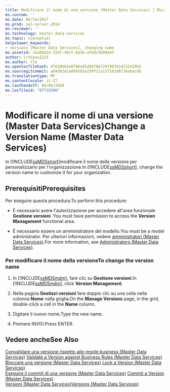 ```yaml
---
title: Modificare il nome di una versione (Master Data Services) | Microsoft Docs
ms.custom: ''
ms.date: 06/14/2017
ms.prod: sql-server-2014
ms.reviewer: ''
ms.technology: master-data-services
ms.topic: conceptual
helpviewer_keywords:
- versions [Master Data Services], changing name
ms.assetid: cba8b814-155f-49c5-b636-afddc5b0de4f
author: lrtoyou1223
ms.author: lle
ms.openlocfilehash: 47620b65e0f86a65dd5f8b7291967614231429b5
ms.sourcegitcommit: ad4d92dce894592a259721a1571b1d8736abacdb
ms.translationtype: MT
ms.contentlocale: it-IT
ms.lasthandoff: 08/04/2020
ms.locfileid: "87718390"
---
```

# <a name="change-a-version-name-master-data-services"></a><span data-ttu-id="2f616-102">Modificare il nome di una versione (Master Data Services)</span><span class="sxs-lookup"><span data-stu-id="2f616-102">Change a Version Name (Master Data Services)</span></span>
  <span data-ttu-id="2f616-103">In [!INCLUDE[ssMDSshort](../includes/ssmdsshort-md.md)]modificare il nome della versione per personalizzarlo per l'organizzazione.</span><span class="sxs-lookup"><span data-stu-id="2f616-103">In [!INCLUDE[ssMDSshort](../includes/ssmdsshort-md.md)], change the version name to customize it for your organization.</span></span>  
  
## <a name="prerequisites"></a><span data-ttu-id="2f616-104">Prerequisiti</span><span class="sxs-lookup"><span data-stu-id="2f616-104">Prerequisites</span></span>  
 <span data-ttu-id="2f616-105">Per eseguire questa procedura:</span><span class="sxs-lookup"><span data-stu-id="2f616-105">To perform this procedure:</span></span>  
  
-   <span data-ttu-id="2f616-106">È necessario avere l'autorizzazione per accedere all'area funzionale **Gestione versioni** .</span><span class="sxs-lookup"><span data-stu-id="2f616-106">You must have permission to access the **Version Management** functional area.</span></span>  
  
-   <span data-ttu-id="2f616-107">È necessario essere un amministratore del modello.</span><span class="sxs-lookup"><span data-stu-id="2f616-107">You must be a model administrator.</span></span> <span data-ttu-id="2f616-108">Per ulteriori informazioni, vedere [amministratori &#40;Master Data Services&#41;](administrators-master-data-services.md).</span><span class="sxs-lookup"><span data-stu-id="2f616-108">For more information, see [Administrators &#40;Master Data Services&#41;](administrators-master-data-services.md).</span></span>  
  
### <a name="to-change-the-version-name"></a><span data-ttu-id="2f616-109">Per modificare il nome della versione</span><span class="sxs-lookup"><span data-stu-id="2f616-109">To change the version name</span></span>  
  
1.  <span data-ttu-id="2f616-110">In [!INCLUDE[ssMDSmdm](../includes/ssmdsmdm-md.md)], fare clic su **Gestione versioni**.</span><span class="sxs-lookup"><span data-stu-id="2f616-110">In [!INCLUDE[ssMDSmdm](../includes/ssmdsmdm-md.md)], click **Version Management**.</span></span>  
  
2.  <span data-ttu-id="2f616-111">Nella pagina **Gestisci versioni** fare doppio clic su una cella nella colonna **Nome** nella griglia.</span><span class="sxs-lookup"><span data-stu-id="2f616-111">On the **Manage Versions** page, in the grid, double-click a cell in the **Name** column.</span></span>  
  
3.  <span data-ttu-id="2f616-112">Digitare il nuovo nome.</span><span class="sxs-lookup"><span data-stu-id="2f616-112">Type the new name.</span></span>  
  
4.  <span data-ttu-id="2f616-113">Premere INVIO.</span><span class="sxs-lookup"><span data-stu-id="2f616-113">Press ENTER.</span></span>  
  
## <a name="see-also"></a><span data-ttu-id="2f616-114">Vedere anche</span><span class="sxs-lookup"><span data-stu-id="2f616-114">See Also</span></span>  
 <span data-ttu-id="2f616-115">[Convalidare una versione rispetto alle regole business &#40;Master Data Services&#41;](../../2014/master-data-services/validate-a-version-against-business-rules-master-data-services.md) </span><span class="sxs-lookup"><span data-stu-id="2f616-115">[Validate a Version against Business Rules &#40;Master Data Services&#41;](../../2014/master-data-services/validate-a-version-against-business-rules-master-data-services.md) </span></span>  
 <span data-ttu-id="2f616-116">[Bloccare una versione &#40;Master Data Services&#41;](../../2014/master-data-services/lock-a-version-master-data-services.md) </span><span class="sxs-lookup"><span data-stu-id="2f616-116">[Lock a Version &#40;Master Data Services&#41;](../../2014/master-data-services/lock-a-version-master-data-services.md) </span></span>  
 <span data-ttu-id="2f616-117">[Eseguire il commit di una versione &#40;Master Data Services&#41;](../../2014/master-data-services/commit-a-version-master-data-services.md) </span><span class="sxs-lookup"><span data-stu-id="2f616-117">[Commit a Version &#40;Master Data Services&#41;](../../2014/master-data-services/commit-a-version-master-data-services.md) </span></span>  
 [<span data-ttu-id="2f616-118">Versioni &#40;Master Data Services&#41;</span><span class="sxs-lookup"><span data-stu-id="2f616-118">Versions &#40;Master Data Services&#41;</span></span>](../../2014/master-data-services/versions-master-data-services.md)  
  
  

